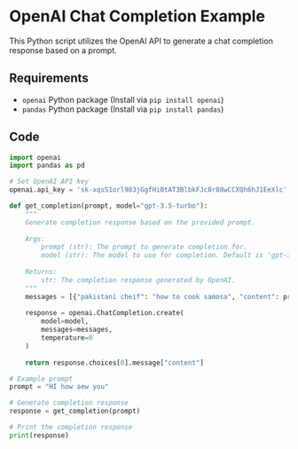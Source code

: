 # OpenAI Chat Completion Example

This Python script utilizes the OpenAI API to generate a chat completion response based on a prompt.

## Requirements

- `openai` Python package (Install via `pip install openai`)
- `pandas` Python package (Install via `pip install pandas`)

## Code

```python
import openai
import pandas as pd

# Set OpenAI API key
openai.api_key = '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'

def get_completion(prompt, model="gpt-3.5-turbo"):
    """
    Generate completion response based on the provided prompt.
    
    Args:
        prompt (str): The prompt to generate completion for.
        model (str): The model to use for completion. Default is 'gpt-3.5-turbo'.
    
    Returns:
        str: The completion response generated by OpenAI.
    """
    messages = [{"pakistani cheif": "how to cook samosa", "content": prompt}]
    
    response = openai.ChatCompletion.create(
        model=model,
        messages=messages,
        temperature=0
    )
    
    return response.choices[0].message["content"]

# Example prompt
prompt = "HI how aew you"

# Generate completion response
response = get_completion(prompt)

# Print the completion response
print(response)
